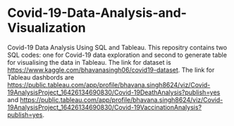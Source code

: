 # Covid-19-Data-Analysis-and-Visualization
Covid-19 Data Analysis Using SQL and Tableau. This repositry contains two SQL codes: one for Covid-19 data exploration and second to generate table for visualising the data in Tableau.
The link for dataset is https://www.kaggle.com/bhavanasingh06/covid19-dataset.
The link for Tableau dashbords are https://public.tableau.com/app/profile/bhavana.singh8624/viz/Covid-19AnalysisProject_16426134690830/Covid-19DeathAnalysis?publish=yes
and https://public.tableau.com/app/profile/bhavana.singh8624/viz/Covid-19AnalysisProject_16426134690830/Covid-19VaccinationAnalysis?publish=yes.
